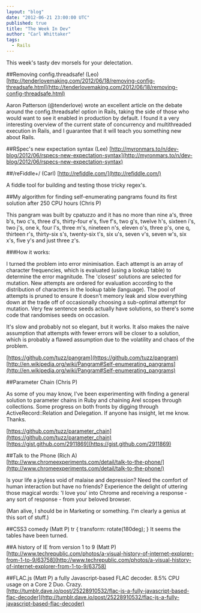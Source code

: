 ```yaml
---
layout: "blog"
date: "2012-06-21 23:00:00 UTC"
published: true
title: "The Week In Dev"
author: "Carl Whittaker"
tags:
  - Rails
---
```


This week's tasty dev morsels for your delectation.

##Removing config.threadsafe! (Leo)
[http://tenderlovemaking.com/2012/06/18/removing-config-threadsafe.html](http://tenderlovemaking.com/2012/06/18/removing-config-threadsafe.html)

Aaron Patterson (@tenderlove) wrote an excellent article on the debate around the config.threadsafe! option in Rails, taking the side of those who would want to see it enabled in production by default. I found it a very interesting overview of the current state of concurrency and multithreaded execution in Rails, and I guarantee that it will teach you something new about Rails.

##RSpec's new expectation syntax (Lee)
[http://myronmars.to/n/dev-blog/2012/06/rspecs-new-expectation-syntax](http://myronmars.to/n/dev-blog/2012/06/rspecs-new-expectation-syntax)


##/reFiddle+/ (Carl)
[http://refiddle.com/](http://refiddle.com/)

A fiddle tool for building and testing those tricky regex's.

##My algorithm for finding self-enumerating pangrams found its first solution after 250 CPU hours (Chris P)

This pangram was built by cpatuzzo and it has no more than nine a's, three b's, two c's, three d's, thirty-four e's, five f's, two g's, twelve h's, sixteen i's, two j's, one k, four l's, three m's, nineteen n's, eleven o's, three p's, one q, thirteen r's, thirty-six s's, twenty-six t's, six u's, seven v's, seven w's, six x's, five y's and just three z's.

###How it works:

I turned the problem into error minimisation. Each attempt is an array of character frequencies, which is evaluated (using a lookup table) to determine the error magnitude. The 'closest' solutions are selected for mutation. New attempts are ordered for evaluation according to the distribution of characters in the lookup table (language). The pool of attempts is pruned to ensure it doesn't memory leak and slow everything down at the trade off of occasionally choosing a sub-optimal attempt for mutation. Very few sentence seeds actually have solutions, so there's some code that randomises seeds on occasion.

It's slow and probably not so elegant, but it works. It also makes the naive assumption that attempts with fewer errors will be closer to a solution, which is probably a flawed assumption due to the volatility and chaos of the problem.

[https://github.com/tuzz/pangram](https://github.com/tuzz/pangram)
[http://en.wikipedia.org/wiki/Pangram#Self-enumerating_pangrams](http://en.wikipedia.org/wiki/Pangram#Self-enumerating_pangrams)

##Parameter Chain (Chris P)

As some of you may know, I've been experimenting with finding a general solution to parameter chains in Ruby and chaining Arel scopes through collections. Some progress on both fronts by digging through ActiveRecord::Relation and Delegation. If anyone has insight, let me know. Thanks.

[https://github.com/tuzz/parameter_chain](https://github.com/tuzz/parameter_chain)
[https://gist.github.com/2911869](https://gist.github.com/2911869)

##Talk to the Phone (Rich A)
[http://www.chromeexperiments.com/detail/talk-to-the-phone/](http://www.chromeexperiments.com/detail/talk-to-the-phone/)

Is your life a joyless void of malaise and depression?
Need the comfort of human interaction but have no friends?
Experience the delight of uttering those magical words: 'I love you' into Chrome and receiving a response - any sort of response -  from your beloved browser.

(Man alive, I should be in Marketing or something. I'm clearly a genius at this sort of stuff.)

##CSS3 comedy (Matt P)
tr { transform: rotate(180deg); } It seems the tables have been turned.

##A history of IE from version 1 to 9 (Matt P)
[http://www.techrepublic.com/photos/a-visual-history-of-internet-explorer-from-1-to-9/63758](http://www.techrepublic.com/photos/a-visual-history-of-internet-explorer-from-1-to-9/63758)

##FLAC.js (Matt P)
a fully Javascript-based FLAC decoder. 8.5% CPU usage on a Core 2 Duo. Crazy.
[http://tumblr.dave.io/post/25228910532/flac-js-a-fully-javascript-based-flac-decoder](http://tumblr.dave.io/post/25228910532/flac-js-a-fully-javascript-based-flac-decoder)
